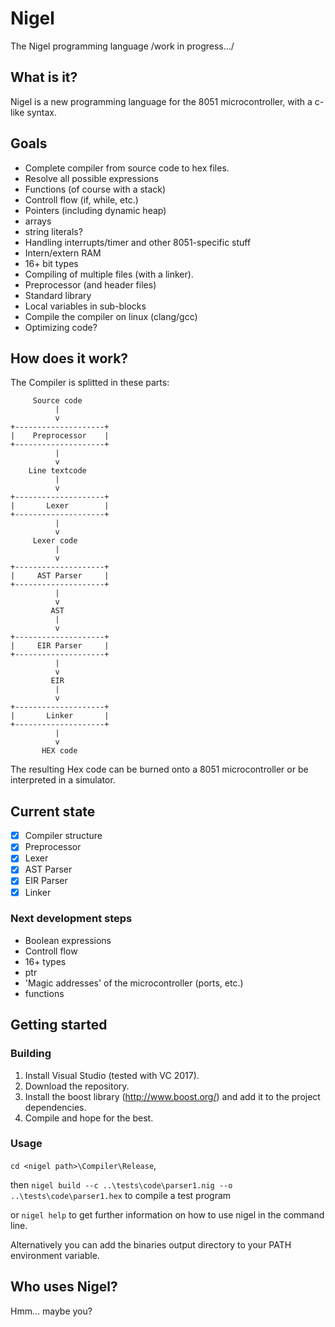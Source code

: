 # Nigel
The Nigel programming language
/work in progress.../

## What is it?
Nigel is a new programming language for the 8051 microcontroller, with a c-like syntax.

## Goals
* Complete compiler from source code to hex files.
* Resolve all possible expressions
* Functions (of course with a stack)
* Controll flow (if, while, etc.)
* Pointers (including dynamic heap)
* arrays
* string literals?
* Handling interrupts/timer and other 8051-specific stuff
* Intern/extern RAM
* 16+ bit types
* Compiling of multiple files (with a linker).
* Preprocessor (and header files)
* Standard library
* Local variables in sub-blocks
* Compile the compiler on linux (clang/gcc)
* Optimizing code?

## How does it work?
The Compiler is splitted in these parts:
```
     Source code
          |
          v
+--------------------+
|    Preprocessor    |
+--------------------+
          |
          v
    Line textcode
          |
          v
+--------------------+
|       Lexer        |
+--------------------+
          |
          v
     Lexer code
          |
          v
+--------------------+
|     AST Parser     |
+--------------------+
          |
          v
         AST
          |
          v
+--------------------+
|     EIR Parser     |
+--------------------+
          |
          v
         EIR
          |
          v
+--------------------+
|       Linker       |
+--------------------+
          |
          v
       HEX code
```
The resulting Hex code can be burned onto a 8051 microcontroller or be interpreted in a simulator.

## Current state
- [x] Compiler structure
- [x] Preprocessor
- [x] Lexer
- [x] AST Parser
- [x] EIR Parser
- [x] Linker

### Next development steps
* Boolean expressions
* Controll flow
* 16+ types
* ptr
* 'Magic addresses' of the microcontroller (ports, etc.)
* functions

## Getting started
### Building
1. Install Visual Studio (tested with VC 2017).
2. Download the repository.
3. Install the boost library (http://www.boost.org/) and add it to the project dependencies.
4. Compile and hope for the best.

### Usage
```cd <nigel path>\Compiler\Release```,

then
```nigel build --c ..\tests\code\parser1.nig --o ..\tests\code\parser1.hex```
to compile a test program

or 
```nigel help```
to get further information on how to use nigel in the command line.

Alternatively you can add the binaries output directory to your PATH environment variable.

## Who uses Nigel?
Hmm... maybe you?
